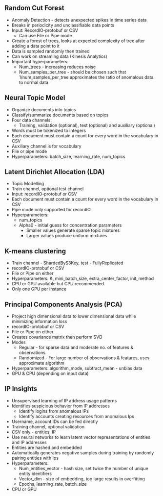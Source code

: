 ## Random Cut Forest
* Anomaly Detection - detects unexpected spikes in time series data
* Breaks in periodicity and unclassifiable data points
* Input: RecordIO-protobuf or CSV
	* Can use File or Pipe mode
* Create a forest of trees, looks at expected complexity of tree after adding a data point to it
* Data is sampled randomly then trained
* Can work on streaming data (Kinesis Analytics)
* Important hyperparameters:
	* Num_trees - increasing reduces noise
	* Num_samples_per_tree - should be chosen such that 1/num_samples_per_tree approximates the ratio of anomalous data to normal data

## Neural Topic Model
* Organize documents into topics
* Classify/summarize documents based on topics
* Four data channels:
	* Training, validation (optional), test (optional) and auxiliary (optional)
* Words must be tokenized to integers
* Each document must contain a count for every word in the vocabulary in CSV
* Auxiliary channel is for vocabulary
* File or pipe mode
* Hyperparameters: batch_size, learning_rate, num_topics

## Latent Dirichlet Allocation (LDA)
* Topic Modelling
* Train channel, optional test channel
* Input: recordIO-protobuf or CSV
* Each document must contain a count for every word in the vocabulary in CSV
* Pipe mode only supported for recordIO
* Hyperparameters: 
	* num_topics
	* Alpha0 - initial guess for concentration parameters
		* Smaller values generate sparse topic mixtures
		* Larger values produce uniform mixtures

## K-means clustering
* Train channel - ShardedByS3Key, test - FullyReplicated
* recordIO-protobuf or CSV
* File or Pipe on either
* Hyperparameters: K, mini_batch_size, extra_center_factor, init_method
* CPU or GPU available but CPU recommended
* Only one GPU per instance

## Principal Components Analysis (PCA)
* Project high dimensional data to lower dimensional data while minimizing information loss
* recordIO-protobuf or CSV
* File or Pipe on either
* Creates covariance matrix then perform SVD
* Modes
	* Regular - for sparse data and moderate no. of features & observations
	* Randomized - For large number of observations & features, uses approximate algorithm
* Hyperparameters: algorithm_mode, subtract_mean - unbias data
* GPU & CPU (depending on input data)

## IP Insights
* Unsupervised learning of IP address usage patterns
* Identifies suspicious behavior from IP addresses
	* Identify logins from anomalous IPs
	* Identify accounts creating resources from anomalous Ips
* Username, account IDs can be fed directly
* Training channel, optional validation
* CSV only - entities, IP
* Use neural networks to learn latent vector representations of entities and IP addresses
* Entities are hashed and embedded
* Automatically generates negative samples during training by randomly pairing entities with Ips
* Hyperparameters:
	* Num_entities_vector - hash size, set twice the number of unique entity identifiers
	* Vector_dim - size of embedding, too large results in overfitting
    * Epochs, learning_rate, batch_size
* CPU or GPU